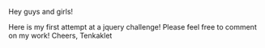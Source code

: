 Hey guys and girls!

Here is my first attempt at a jquery challenge!
Please feel free to comment on my work!
Cheers, Tenkaklet 